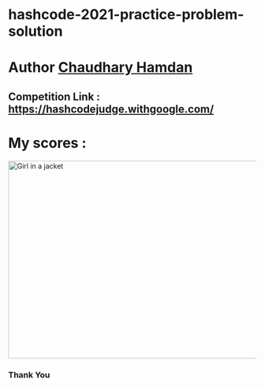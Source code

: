 # hashcode-2021-practice-problem-solution
# Author <a href="https://chaudharyhamdan.me/">Chaudhary Hamdan </a>
## Competition Link : <a href="https://hashcodejudge.withgoogle.com/"> https://hashcodejudge.withgoogle.com/ </a>

# My scores : 
<img src="https://github.com/hamdan-codes/hashcode-2021-practice-problem-solution/blob/main/Scores.PNG?raw=true" alt="Girl in a jacket" width="800" height="400">

### Thank You
